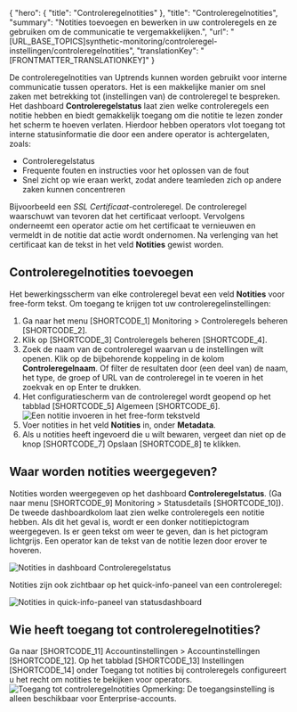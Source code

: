 {
  "hero": {
    "title": "Controleregelnotities"
  },
  "title": "Controleregelnotities",
  "summary": "Notities toevoegen en bewerken in uw controleregels en ze gebruiken om de communicatie te vergemakkelijken.",
  "url": "[URL_BASE_TOPICS]synthetic-monitoring/controleregel-instellingen/controleregelnotities",
  "translationKey": "[FRONTMATTER_TRANSLATIONKEY]"
}

 De controleregelnotities van Uptrends kunnen worden gebruikt voor interne communicatie tussen operators. Het is een makkelijke manier om snel zaken met betrekking tot (instellingen van) de controleregel te bespreken. Het dashboard **Controleregelstatus** laat zien welke controleregels een notitie hebben en biedt gemakkelijk toegang om die notitie te lezen zonder het scherm te hoeven verlaten. Hierdoor hebben operators vlot toegang tot interne statusinformatie die door een andere operator is achtergelaten, zoals: 

- Controleregelstatus 
- Frequente fouten en instructies voor het oplossen van de fout  
- Snel zicht op wie eraan werkt, zodat andere teamleden zich op andere zaken kunnen concentreren 

Bijvoorbeeld een _SSL Certificaat_-controleregel. De controleregel waarschuwt van tevoren dat het certificaat verloopt. Vervolgens onderneemt een operator actie om het certificaat te vernieuwen en vermeldt in de notitie dat actie wordt ondernomen. Na verlenging van het certificaat kan de tekst in het veld **Notities** gewist worden.  
 
## Controleregelnotities toevoegen 
Het bewerkingsscherm van elke controleregel bevat een veld **Notities** voor free-form tekst. 
Om toegang te krijgen tot uw controleregelinstellingen:
1. Ga naar het menu [SHORTCODE_1] Monitoring > Controleregels beheren [SHORTCODE_2]. 
2. Klik op [SHORTCODE_3] Controleregels beheren [SHORTCODE_4].
3. Zoek de naam van de controleregel waarvan u de instellingen wilt openen. Klik op de bijbehorende koppeling in de kolom **Controleregelnaam**. Of filter de resultaten door (een deel van) de naam, het type, de groep of URL van de controleregel in te voeren in het zoekvak en op Enter te drukken. 
4. Het configuratiescherm van de controleregel wordt geopend op het tabblad [SHORTCODE_5] Algemeen [SHORTCODE_6]. 
![Een notitie invoeren in het free-form tekstveld]([LINK_URL_1])
5. Voer notities in het veld **Notities** in, onder **Metadata**.  
6. Als u notities heeft ingevoerd die u wilt bewaren, vergeet dan niet op de knop [SHORTCODE_7] Opslaan [SHORTCODE_8] te klikken. 

## Waar worden notities weergegeven? 
Notities worden weergegeven op het dashboard **Controleregelstatus**. (Ga naar menu [SHORTCODE_9] Monitoring > Statusdetails [SHORTCODE_10]). De tweede dashboardkolom laat zien welke controleregels een notitie hebben. Als dit het geval is, wordt er een donker notitiepictogram weergegeven. Is er geen tekst om weer te geven, dan is het pictogram lichtgrijs. Een operator kan de tekst van de notitie lezen door erover te hoveren.

![Notities in dashboard Controleregelstatus]([LINK_URL_2])

Notities zijn ook zichtbaar op het quick-info-paneel van een controleregel:

![Notities in quick-info-paneel van statusdashboard]([LINK_URL_3])
## Wie heeft toegang tot controleregelnotities? 
Ga naar [SHORTCODE_11] Accountinstellingen > Accountinstellingen [SHORTCODE_12]. Op het tabblad [SHORTCODE_13] Instellingen [SHORTCODE_14] onder Toegang tot notities bij controleregels configureert u het recht om notities te bekijken voor operators.
![Toegang tot controleregelnotities]([LINK_URL_4])
Opmerking: De toegangsinstelling is alleen beschikbaar voor Enterprise-accounts. 